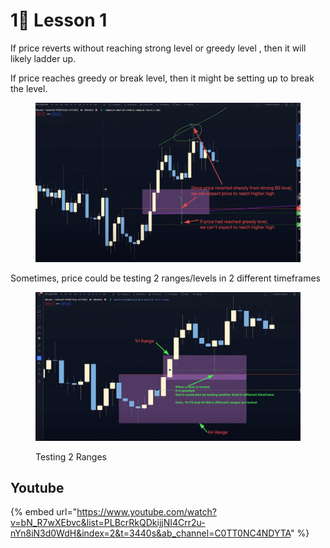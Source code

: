 # 1⃣ Lesson 1

If price reverts without reaching strong level or greedy level , then it will likely ladder up.

If price reaches greedy or break level, then it might be setting up to break the level.

<figure><img src="../../.gitbook/assets/image (17) (1).png" alt=""><figcaption></figcaption></figure>

Sometimes, price could be testing 2 ranges/levels in 2 different timeframes

<figure><img src="../../.gitbook/assets/image (18) (1).png" alt=""><figcaption><p>Testing 2 Ranges</p></figcaption></figure>



##

## Youtube

{% embed url="https://www.youtube.com/watch?v=bN_R7wXEbvc&list=PLBcrRkQDkijjNI4Crr2u-nYn8iN3d0WdH&index=2&t=3440s&ab_channel=C0TT0NC4NDYTA" %}
